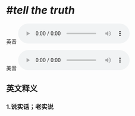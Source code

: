 # ***\#tell the truth*** 
英音
<audio src="./media/tell the truth1_AAC.aac" controls="controls"></audio>

美音
<audio src="./media/tell the truth2_AAC.aac" controls="controls"></audio>



  

英文释义
---
### 1.**说实话；老实说**  


